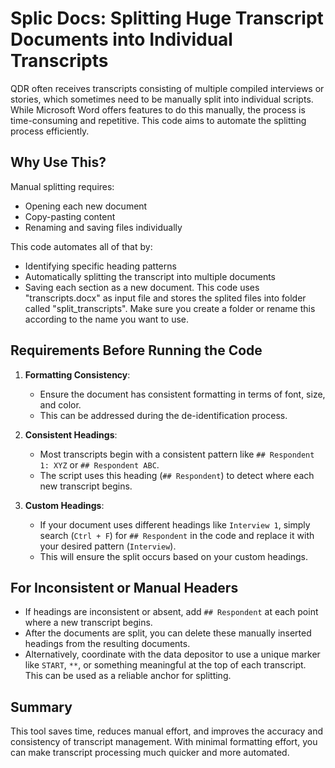 
# Splic Docs: Splitting Huge Transcript Documents into Individual Transcripts

QDR often receives transcripts consisting of multiple compiled interviews or stories, which sometimes need to be manually split into individual scripts. While Microsoft Word offers features to do this manually, the process is time-consuming and repetitive. This code aims to automate the splitting process efficiently.

## Why Use This?

Manual splitting requires:
- Opening each new document
- Copy-pasting content
- Renaming and saving files individually

This code automates all of that by:
- Identifying specific heading patterns
- Automatically splitting the transcript into multiple documents
- Saving each section as a new document. This code uses "transcripts.docx" as input file and stores the splited files into folder called "split_transcripts". Make sure you create a folder or rename this according to the name you want to use.

## Requirements Before Running the Code

1. **Formatting Consistency**:
   - Ensure the document has consistent formatting in terms of font, size, and color.
   - This can be addressed during the de-identification process.

2. **Consistent Headings**:
   - Most transcripts begin with a consistent pattern like `## Respondent 1: XYZ` or `## Respondent ABC`.
   - The script uses this heading (`## Respondent`) to detect where each new transcript begins.

3. **Custom Headings**:
   - If your document uses different headings like `Interview 1`, simply search (`Ctrl + F`) for `## Respondent` in the code and replace it with your desired pattern (`Interview`).
   - This will ensure the split occurs based on your custom headings.

## For Inconsistent or Manual Headers

- If headings are inconsistent or absent, add `## Respondent` at each point where a new transcript begins.
- After the documents are split, you can delete these manually inserted headings from the resulting documents.
- Alternatively, coordinate with the data depositor to use a unique marker like `START`, `**`, or something meaningful at the top of each transcript. This can be used as a reliable anchor for splitting.

## Summary

This tool saves time, reduces manual effort, and improves the accuracy and consistency of transcript management. With minimal formatting effort, you can make transcript processing much quicker and more automated.
